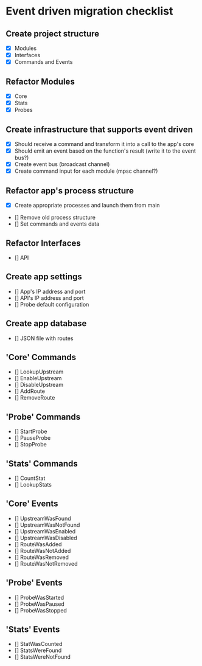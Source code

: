 # Event driven migration checklist

## Create project structure
- [x] Modules
- [x] Interfaces
- [x] Commands and Events

## Refactor Modules
- [x] Core
- [x] Stats
- [x] Probes

## Create infrastructure that supports event driven
- [x] Should receive a command and transform it into a call to the app's core
- [x] Should emit an event based on the function's result (write it to the event bus?)
- [x] Create event bus (broadcast channel)
- [x] Create command input for each module (mpsc channel?)

## Refactor app's process structure
- [x] Create appropriate processes and launch them from main
- [] Remove old process structure
- [] Set commands and events data

## Refactor Interfaces
- [] API

## Create app settings
- [] App's IP address and port
- [] API's IP address and port
- [] Probe default configuration

## Create app database
- [] JSON file with routes

## 'Core' Commands
- [] LookupUpstream
- [] EnableUpstream
- [] DisableUpstream
- [] AddRoute
- [] RemoveRoute

## 'Probe' Commands
- [] StartProbe
- [] PauseProbe
- [] StopProbe

## 'Stats' Commands
- [] CountStat
- [] LookupStats

## 'Core' Events
- [] UpstreamWasFound
- [] UpstreamWasNotFound
- [] UpstreamWasEnabled
- [] UpstreamWasDisabled
- [] RouteWasAdded
- [] RouteWasNotAdded
- [] RouteWasRemoved
- [] RouteWasNotRemoved

## 'Probe' Events
- [] ProbeWasStarted
- [] ProbeWasPaused
- [] ProbeWasStopped

## 'Stats' Events
- [] StatWasCounted
- [] StatsWereFound
- [] StatsWereNotFound